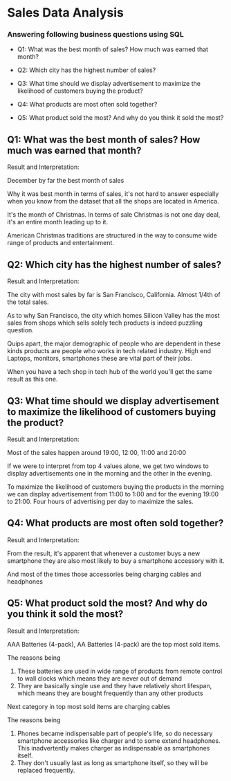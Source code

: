 # Sales Data Analysis
### Answering following business questions using SQL

- Q1: What was the best month of sales? How much was earned that month?

- Q2: Which city has the highest number of sales?

- Q3: What time should we display advertisement to maximize the likelihood of customers buying the product?

- Q4: What products are most often sold together?

- Q5: What product sold the most? And why do you think it sold the most?

## Q1: What was the best month of sales? How much was earned that month?
Result and Interpretation:

December by far the best month of sales

Why it was best month in terms of sales, it's not hard to answer especially when you know from the dataset that all the shops are located in America.

It's the month of Christmas. In terms of sale Christmas is not one day deal, it's an entire month leading up to it. 

American Christmas traditions are structured in the way to consume wide range of products and entertainment.

## Q2: Which city has the highest number of sales?
Result and Interpretation:

The city with most sales by far is San Francisco, California. Almost 1/4th of the total sales. 

As to why San Francisco, the city which homes Silicon Valley has the most sales from shops which sells solely tech products is indeed puzzling question. 

Quips apart, the major demographic of people who are dependent in these kinds products are people who works in tech related industry. High end Laptops, monitors, smartphones these are vital part of their jobs.

When you have a tech shop in tech hub of the world you'll get the same result as this one.

## Q3: What time should we display advertisement to maximize the likelihood of customers buying the product?
Result and Interpretation:

Most of the sales happen around 19:00, 12:00, 11:00 and 20:00 

If we were to interpret from top 4 values alone, we get two windows to display advertisements one in the morning and the other in the evening.

To maximize the likelihood of customers buying the products in the morning we can display advertisement from 11:00 to 1:00 and for the evening 19:00 to 21:00. Four hours of advertising per day to maximize the sales.

## Q4: What products are most often sold together?
Result and Interpretation:

From the result, it's apparent that whenever a customer buys a new smartphone they are also most likely to buy a smartphone accessory with it.

And most of the times those accessories being charging cables and headphones

## Q5: What product sold the most? And why do you think it sold the most?
Result and Interpretation:

AAA Batteries (4-pack), AA Batteries (4-pack) are the top most sold items. 

The reasons being 

1. These batteries are used in wide range of products from remote control to wall clocks which means they are never out of demand
2. They are basically single use and they have relatively short lifespan, which means they are bought frequently than any other products

Next category in top most sold items are charging cables

The reasons being

1. Phones became indispensable part of people's life, so do necessary smartphone accessories like charger and to some extend headphones. This inadvertently makes charger as indispensable as smartphones itself.
2. They don't usually last as long as smartphone itself, so they will be replaced frequently.
